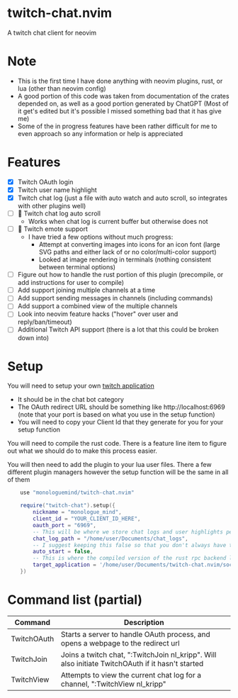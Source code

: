 # twitch-chat.nvim

A twitch chat client for neovim

# Note

- This is the first time I have done anything with neovim plugins, rust, or lua (other than neovim config)
- A good portion of this code was taken from documentation of the crates depended on, as well as a good portion generated by ChatGPT (Most of it get's edited but it's possible I missed something bad that it has give me)
- Some of the in progress features have been rather difficult for me to even approach so any information or help is appreciated

# Features

- [x] Twitch OAuth login
- [x] Twitch user name highlight
- [x] Twitch chat log (just a file with auto watch and auto scroll, so integrates with other plugins well)
- [ ] :construction: Twitch chat log auto scroll
  - Works when chat log is current buffer but otherwise does not
- [ ] :construction: Twitch emote support
  - I have tried a few options without much progress:
    - Attempt at converting images into icons for an icon font (large SVG paths and either lack of or no color/multi-color support)
    - Looked at image rendering in terminals (nothing consistent between terminal options)
- [ ] Figure out how to handle the rust portion of this plugin (precompile, or add instructions for user to compile)
- [ ] Add support joining multiple channels at a time
- [ ] Add support sending messages in channels (including commands)
- [ ] Add support a combined view of the multiple channels
- [ ] Look into neovim feature hacks ("hover" over user and reply/ban/timeout)
- [ ] Additional Twitch API support (there is a lot that this could be broken down into)

# Setup

You will need to setup your own [twitch application](https://dev.twitch.tv/docs/api/get-started/)

- It should be in the chat bot category
- The OAuth redirect URL should be something like http://localhost:6969 (note that your port is based on what you use in the setup function)
- You will need to copy your Client Id that they generate for you for your setup function

You will need to compile the rust code. There is a feature line item to figure out what we should do to make this process easier.

You will then need to add the plugin to your lua user files. There a few different plugin managers however the setup function will be the same in all of them

```lua
    use "monologuemind/twitch-chat.nvim"

    require("twitch-chat").setup({
        nickname = "monologue_mind",
        client_id = "YOUR_CLIENT_ID_HERE",
        oauth_port = "6969",
        -- This will be where we store chat logs and user highlights per twitch stream
        chat_log_path = "/home/user/Documents/chat_logs",
        -- I suggest keeping this false so that you don't always have the rust process running
        auto_start = false,
        -- This is where the compiled version of the rust rpc backend lives.
        target_application = '/home/user/Documents/twitch-chat.nvim/socket/target/debug/socket'
    })
```

# Command list (partial)

| Command     | Description                                                                                      |
| ----------- | ------------------------------------------------------------------------------------------------ |
| TwitchOAuth | Starts a server to handle OAuth process, and opens a webpage to the redirect url                 |
| TwitchJoin  | Joins a twitch chat, ":TwitchJoin nl_kripp". Will also initiate TwitchOAuth if it hasn't started |
| TwitchView  | Attempts to view the current chat log for a channel, ":TwitchView nl_kripp"                      |
